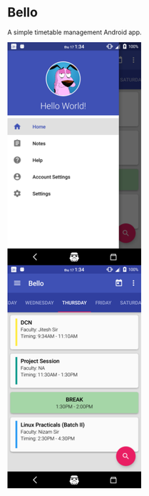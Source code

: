 # Bello
A simple timetable management Android app.

<a href="url"><img src="https://github.com/urveshtanna/Bello/raw/master/Screenshots/Screenshot_1.png" align="left" height="500" width="300" ></a>
<a href="url"><img src="https://github.com/urveshtanna/Bello/raw/master/Screenshots/Screenshot_2.png" align="left" height="500" width="300" ></a>
